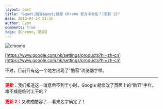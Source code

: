 ```yaml
---
layout: post
title: "&quot;酷容&quot;就是 Chrome 官方中文名？[更新 2]"
date: 2012-04-24 21:36
author: Eyon
comments: true
tags: [Chrome, 酷容]
---
```

![](http://chromipic.b0.upaiyun.com/uploads/2012/04/chrome.png "chrome")

[https://www.google.com.hk/settings/products?hl=zh-cn](https://www.google.com.hk/settings/products?hl=zh-cn)

不过，目前只有这一个地方出现了"酷容"浏览器字样。

<hr />

<span style="color: #ff0000;">**更新：**</span>我们报道这一消息后不到半小时，Google 就修改了页面上的“酷容”字样，难不成是临时工干的？

<span style="color: #ff0000;">**更新 2：**</span>又改成酷容了....看来名字确定了！
